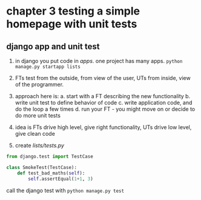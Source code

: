 # chapter 3 testing a simple homepage with unit tests

## django app and unit test
1. in django you put code in _apps_. one project has many apps.
`python manage.py startapp lists`

2. FTs test from the outside, from view of the user, UTs from inside, view of the programmer.
3. approach here is:
	a. start with a FT describing the new functionality
	b. write unit test to define behavior of code
	c. write application code, and do the loop a few times
	d. run your FT - you might move on or decide to do more unit tests
4. idea is FTs drive high level, give right functionality, UTs drive low level, give clean code
6. create _lists/tests.py_

```python
from django.test import TestCase

class SmokeTest(TestCase):
	def test_bad_maths(self):
		self.assertEqual(1+1, 3)
```

call the django test with `python manage.py test`
